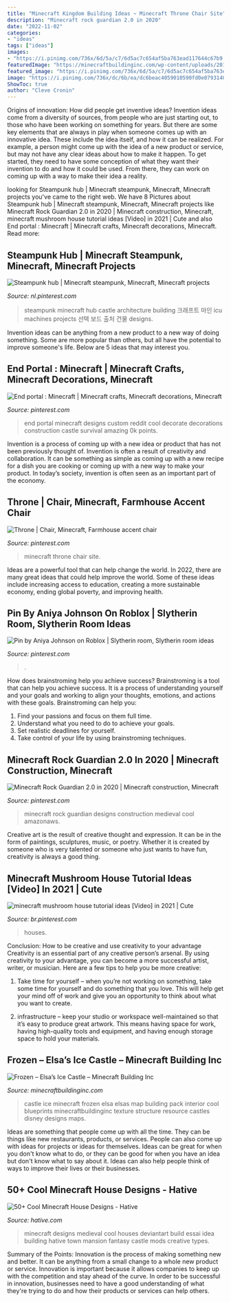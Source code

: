```yaml
---
title: "Minecraft Kingdom Building Ideas ~ Minecraft Throne Chair Site"
description: "Minecraft rock guardian 2.0 in 2020"
date: "2022-11-02"
categories:
- "ideas"
tags: ["ideas"]
images:
- "https://i.pinimg.com/736x/6d/5a/c7/6d5ac7c654af5ba763ead117644c67b9.jpg"
featuredImage: "https://minecraftbuildinginc.com/wp-content/uploads/2014/04/Frozen-Elsas-Ice-Castle-minecraft-building-ideas-9.jpg"
featured_image: "https://i.pinimg.com/736x/6d/5a/c7/6d5ac7c654af5ba763ead117644c67b9.jpg"
image: "https://i.pinimg.com/736x/dc/6b/ea/dc6beac4059010590fd0e0793140d422.jpg"
ShowToc: true
author: "Cleve Cronin"
---
```



Origins of innovation: How did people get inventive ideas?
Invention ideas come from a diversity of sources, from people who are just starting out, to those who have been working on something for years. But there are some key elements that are always in play when someone comes up with an innovative idea. These include the idea itself, and how it can be realized. For example, a person might come up with the idea of a new product or service, but may not have any clear ideas about how to make it happen. To get started, they need to have some conception of what they want their invention to do and how it could be used. From there, they can work on coming up with a way to make their idea a reality.

	

		
looking for Steampunk hub | Minecraft steampunk, Minecraft, Minecraft projects you've came to the right web. We have 8 Pictures about Steampunk hub | Minecraft steampunk, Minecraft, Minecraft projects like Minecraft Rock Guardian 2.0 in 2020 | Minecraft construction, Minecraft, minecraft mushroom house tutorial ideas [Video] in 2021 | Cute and also End portal : Minecraft | Minecraft crafts, Minecraft decorations, Minecraft. Read more:
		
    
## Steampunk Hub | Minecraft Steampunk, Minecraft, Minecraft Projects

<img loading=lazy src="https://i.pinimg.com/736x/24/d7/ba/24d7ba28cf59f79f2e7ae0cba01cbf1c.jpg" onerror="this.onerror=null;this.src='https://tse3.mm.bing.net/th?id=OIP.A9Bzn8pQtR0iv2Pv5h6rGwHaFj&amp;pid=15.1';" alt="Steampunk hub | Minecraft steampunk, Minecraft, Minecraft projects">

_Source: nl.pinterest.com_

>steampunk minecraft hub castle architecture building 크래프트 마인 icu machines projects 선택 보드 출처 건물 designs. 

	

Invention ideas can be anything from a new product to a new way of doing something. Some are more popular than others, but all have the potential to improve someone's life. Below are 5 ideas that may interest you.

    
## End Portal : Minecraft | Minecraft Crafts, Minecraft Decorations, Minecraft

<img loading=lazy src="https://i.pinimg.com/736x/6d/5a/c7/6d5ac7c654af5ba763ead117644c67b9.jpg" onerror="this.onerror=null;this.src='https://tse3.mm.bing.net/th?id=OIP.vhokKg2crqUrUx4D2y6QnQHaD3&amp;pid=15.1';" alt="End portal : Minecraft | Minecraft crafts, Minecraft decorations, Minecraft">

_Source: pinterest.com_

>end portal minecraft designs custom reddit cool decorate decorations construction castle survival amazing 0k points. 

	

Invention is a process of coming up with a new idea or product that has not been previously thought of. Invention is often a result of creativity and collaboration. It can be something as simple as coming up with a new recipe for a dish you are cooking or coming up with a new way to make your product. In today’s society, invention is often seen as an important part of the economy.

    
## Throne | Chair, Minecraft, Farmhouse Accent Chair

<img loading=lazy src="https://i.pinimg.com/736x/0d/2d/dd/0d2ddd16b117acb09f28c8f65b130f81--minecraft-sites.jpg" onerror="this.onerror=null;this.src='https://tse3.mm.bing.net/th?id=OIP.xygsovgCeZlBrXlg-754_wHaEK&amp;pid=15.1';" alt="Throne | Chair, Minecraft, Farmhouse accent chair">

_Source: pinterest.com_

>minecraft throne chair site. 

	

Ideas are a powerful tool that can help change the world. In 2022, there are many great ideas that could help improve the world. Some of these ideas include increasing access to education, creating a more sustainable economy, ending global poverty, and improving health.

    
## Pin By Aniya Johnson On Roblox | Slytherin Room, Slytherin Room Ideas

<img loading=lazy src="https://i.pinimg.com/736x/fb/76/83/fb76835edba6e713ec013a319738eb0d.jpg" onerror="this.onerror=null;this.src='https://tse2.mm.bing.net/th?id=OIP.DPOlENaO_8RYPH5_yM9lTAHaED&amp;pid=15.1';" alt="Pin by Aniya Johnson on Roblox | Slytherin room, Slytherin room ideas">

_Source: pinterest.com_

>. 

	

How does brainstroming help you achieve success?
Brainstroming is a tool that can help you achieve success. It is a process of understanding yourself and your goals and working to align your thoughts, emotions, and actions with these goals. Brainstroming can help you: 
1. Find your passions and focus on them full time.
2. Understand what you need to do to achieve your goals.
3. Set realistic deadlines for yourself.
4. Take control of your life by using brainstroming techniques.

    
## Minecraft Rock Guardian 2.0 In 2020 | Minecraft Construction, Minecraft

<img loading=lazy src="https://i.pinimg.com/736x/dc/6b/ea/dc6beac4059010590fd0e0793140d422.jpg" onerror="this.onerror=null;this.src='https://tse4.mm.bing.net/th?id=OIP.oCse4jaaooMUX8F9vJvpEwHaHa&amp;pid=15.1';" alt="Minecraft Rock Guardian 2.0 in 2020 | Minecraft construction, Minecraft">

_Source: pinterest.com_

>minecraft rock guardian designs construction medieval cool amazonaws. 

	

Creative art is the result of creative thought and expression. It can be in the form of paintings, sculptures, music, or poetry. Whether it is created by someone who is very talented or someone who just wants to have fun, creativity is always a good thing.

    
## Minecraft Mushroom House Tutorial Ideas [Video] In 2021 | Cute

<img loading=lazy src="https://i.pinimg.com/736x/58/44/46/58444613138e6c5106c81f408792d793.jpg" onerror="this.onerror=null;this.src='https://tse2.mm.bing.net/th?id=OIP.nc_qLNF0No0_yjBu1ND88AHaNK&amp;pid=15.1';" alt="minecraft mushroom house tutorial ideas [Video] in 2021 | Cute">

_Source: br.pinterest.com_

>houses. 

	

Conclusion: How to be creative and use creativity to your advantage
Creativity is an essential part of any creative person’s arsenal. By using creativity to your advantage, you can become a more successful artist, writer, or musician. Here are a few tips to help you be more creative:
1. Take time for yourself – when you’re not working on something, take some time for yourself and do something that you love. This will help get your mind off of work and give you an opportunity to think about what you want to create.

2. infrastructure – keep your studio or workspace well-maintained so that it’s easy to produce great artwork. This means having space for work, having high-quality tools and equipment, and having enough storage space to hold your materials.


    
## Frozen – Elsa’s Ice Castle – Minecraft Building Inc

<img loading=lazy src="https://minecraftbuildinginc.com/wp-content/uploads/2014/04/Frozen-Elsas-Ice-Castle-minecraft-building-ideas-9.jpg" onerror="this.onerror=null;this.src='https://tse1.mm.bing.net/th?id=OIP.edvaH9QZiltRrR1N9sjWZQHaEJ&amp;pid=15.1';" alt="Frozen – Elsa’s Ice Castle – Minecraft Building Inc">

_Source: minecraftbuildinginc.com_

>castle ice minecraft frozen elsa elsas map building pack interior cool blueprints minecraftbuildinginc texture structure resource castles disney designs maps. 

	

Ideas are something that people come up with all the time. They can be things like new restaurants, products, or services. People can also come up with ideas for projects or ideas for themselves. Ideas can be great for when you don't know what to do, or they can be good for when you have an idea but don't know what to say about it. Ideas can also help people think of ways to improve their lives or their businesses.

    
## 50+ Cool Minecraft House Designs - Hative

<img loading=lazy src="https://hative.com/wp-content/uploads/2014/02/minecraft-houses/medieval-house-idea-24.jpg" onerror="this.onerror=null;this.src='https://tse1.mm.bing.net/th?id=OIP.FC_cKkRqnPdJjjE61TbQCwHaD7&amp;pid=15.1';" alt="50+ Cool Minecraft House Designs - Hative">

_Source: hative.com_

>minecraft designs medieval cool houses deviantart build essai idea building hative town mansion fantasy castle mods creative types. 

	

Summary of the Points:
Innovation is the process of making something new and better. It can be anything from a small change to a whole new product or service. Innovation is important because it allows companies to keep up with the competition and stay ahead of the curve. In order to be successful in innovation, businesses need to have a good understanding of what they're trying to do and how their products or services can help others.

